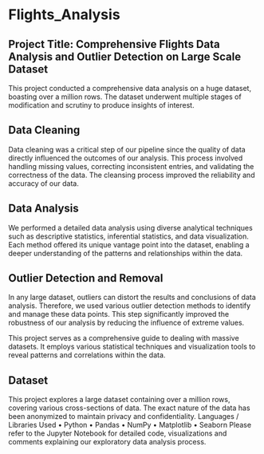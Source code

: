 # Flights_Analysis

## Project Title: Comprehensive Flights Data Analysis and Outlier Detection on Large Scale Dataset

This project conducted a comprehensive data analysis on a huge dataset, boasting over a million rows. The dataset underwent multiple stages of modification and scrutiny to produce insights of interest.

## Data Cleaning

Data cleaning was a critical step of our pipeline since the quality of data directly influenced the outcomes of our analysis. This process involved handling missing values, correcting inconsistent entries, and validating the correctness of the data. The cleansing process improved the reliability and accuracy of our data.

## Data Analysis

We performed a detailed data analysis using diverse analytical techniques such as descriptive statistics, inferential statistics, and data visualization. Each method offered its unique vantage point into the dataset, enabling a deeper understanding of the patterns and relationships within the data.

## Outlier Detection and Removal
In any large dataset, outliers can distort the results and conclusions of data analysis. Therefore, we used various outlier detection methods to identify and manage these data points. This step significantly improved the robustness of our analysis by reducing the influence of extreme values.


This project serves as a comprehensive guide to dealing with massive datasets. It employs various statistical techniques and visualization tools to reveal patterns and correlations within the data.

## Dataset
This project explores a large dataset containing over a million rows, covering various cross-sections of data. The exact nature of the data has been anonymized to maintain privacy and confidentiality.
Languages / Libraries Used
	•	Python
	•	Pandas
	•	NumPy
	•	Matplotlib
	•	Seaborn
Please refer to the Jupyter Notebook for detailed code, visualizations and comments explaining our exploratory data analysis process.

